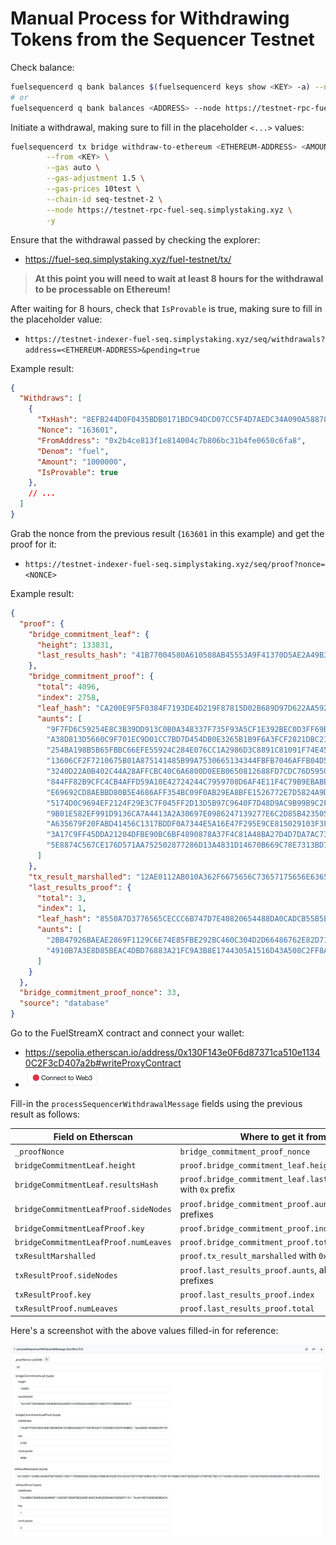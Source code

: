 # Manual Process for Withdrawing Tokens from the Sequencer Testnet

Check balance:

```sh
fuelsequencerd q bank balances $(fuelsequencerd keys show <KEY> -a) --node https://testnet-rpc-fuel-seq.simplystaking.xyz
# or
fuelsequencerd q bank balances <ADDRESS> --node https://testnet-rpc-fuel-seq.simplystaking.xyz
```

Initiate a withdrawal, making sure to fill in the placeholder `<...>` values:

```sh
fuelsequencerd tx bridge withdraw-to-ethereum <ETHEREUM-ADDRESS> <AMOUNT>test \
        --from <KEY> \
        --gas auto \
        --gas-adjustment 1.5 \
        --gas-prices 10test \
        --chain-id seq-testnet-2 \
        --node https://testnet-rpc-fuel-seq.simplystaking.xyz \
        -y
```

Ensure that the withdrawal passed by checking the explorer:

- https://fuel-seq.simplystaking.xyz/fuel-testnet/tx/<TX-HASH>

> **At this point you will need to wait at least 8 hours for the withdrawal to be processable on Ethereum!**

After waiting for 8 hours, check that `IsProvable` is true, making sure to fill in the placeholder value:

- `https://testnet-indexer-fuel-seq.simplystaking.xyz/seq/withdrawals?address=<ETHEREUM-ADDRESS>&pending=true`

Example result:

```json
{
  "Withdraws": [
    {
      "TxHash": "8EFB244D0F0435BDB0171BDC94DCD07CC5F4D7AEDC34A090A58878E1FAE01754",
      "Nonce": "163601",
      "FromAddress": "0x2b4ce813f1e814004c7b806bc31b4fe0650c6fa8",
      "Denom": "fuel",
      "Amount": "1000000",
      "IsProvable": true
    },
    // ...
  ]
}
```

Grab the nonce from the previous result (`163601` in this example) and get the proof for it:

- `https://testnet-indexer-fuel-seq.simplystaking.xyz/seq/proof?nonce=<NONCE>`

Example result:

```json
{
  "proof": {
    "bridge_commitment_leaf": {
      "height": 133831,
      "last_results_hash": "41B77004580A610508AB45553A9F41370D5AE2A49B3DC708EFFFCF9B2B5DD9C4"
    },
    "bridge_commitment_proof": {
      "total": 4096,
      "index": 2758,
      "leaf_hash": "CA200E9F5F0384F7193DE4D219F87815D02B689D97D622AA5922CF2E9BD4E389",
      "aunts": [
        "9F7FD6C59254E8C3B39DD913C0B0A348337F735F93A5CF1E392BEC0D3FF69BEA",
        "A38D813D5660C9F701EC9D01CC7BD7D454DB0E3265B1B9F6A3FCF2821DBC217E",
        "254BA198B5B65FBBC66EFE55924C284E076CC1A2986D3C8891C81091F74E45A1",
        "13606CF2F7210675B01A875141485B99A7530665134344FBFB7046AFFB04D579",
        "3240D22A0B402C44A28AFFCBC40C6A6800D0EEB0650812688FD7CDC76D595050",
        "844FF82B9CFC4CB4AFFD59A10E42724244C7959708D6AF4E11F4C79B9EBABE91",
        "E69692CD8AEBBD80B5E4686AFF354BC09F0AB29EA8BFE1526772E7D5824A9D66",
        "5174D0C9694EF2124F29E3C7F045FF2D13D5B97C9640F7D48D9AC9B99B9C2FB8",
        "9B01E582EF991D9136CA7A4413A2A30697E0986247139277E6C2D85B423505B8",
        "A635679F20FABD41456C1317BDDF0A7344E5A16E47F295E9CE815029103F3F81",
        "3A17C9FF45DDA21204DFBE90BC6BF4890878A37F4C81A48BA27D4D7DA7AC734A",
        "5E8874C567CE176D571AA752502877286D13A4831D14670B669C78E7313BD77E"
      ]
    },
    "tx_result_marshalled": "12AE0112AB010A362F6675656C73657175656E6365722E6272696467652E76312E4D73675769746864726177546F457468657265756D526573706F6E736512710A06313633363031122A3078326234636538313366316538313430303463376238303662633331623466653036353063366661381A2A307832623463653831336631653831343030346337623830366263333162346665303635306336666138220F0A047465737412073130303030303028FFFFFFFFFFFFFFFFFF013080C902",
    "last_results_proof": {
      "total": 3,
      "index": 1,
      "leaf_hash": "8550A7D3776565CECCC6B747D7E40820654488DA0CADCB55B5E229589FD82343",
      "aunts": [
        "2BB47926BAEAE2869F1129C6E74E85FBE292BC460C304D2D66486762E82D7101",
        "4910B7A3E8D85BEAC4DBD76883A21FC9A3B8E1744305A1516D43A508C2FF8A7D"
      ]
    }
  },
  "bridge_commitment_proof_nonce": 33,
  "source": "database"
}
```

Go to the FuelStreamX contract and connect your wallet:

- https://sepolia.etherscan.io/address/0x130F143e0F6d87371ca510e11340C2F3cD407a2b#writeProxyContract
- ![connect wallet](connect-wallet.png)

Fill-in the `processSequencerWithdrawalMessage` fields using the previous result as follows:

| Field on Etherscan                    | Where to get it from                                              | Example based on the above example result                                    |
|---------------------------------------|-------------------------------------------------------------------|------------------------------------------------------------------------------|
| `_proofNonce`                         | `bridge_commitment_proof_nonce`                                   | 33                                                                           |
| `bridgeCommitmentLeaf.height`         | `proof.bridge_commitment_leaf.height`                             | 133831                                                                       |
| `bridgeCommitmentLeaf.resultsHash`    | `proof.bridge_commitment_leaf.last_results_hash` with `0x` prefix | `"0x41B77004580A610508AB45553A9F41370D5AE2A49B3DC708EFFFCF9B2B5DD9C4"`       |
| `bridgeCommitmentLeafProof.sideNodes` | `proof.bridge_commitment_proof.aunts`, all with `0x` prefixes     | `["0x41B77004580A610508AB45553A9F41370D5AE2A49B3DC708EFFFCF9B2B5DD9C4",...]` |
| `bridgeCommitmentLeafProof.key`       | `proof.bridge_commitment_proof.index`                             | 2758                                                                         |
| `bridgeCommitmentLeafProof.numLeaves` | `proof.bridge_commitment_proof.total`                             | 4096                                                                         |
| `txResultMarshalled`                  | `proof.tx_result_marshalled` with `0x` prefix                     | `"0x12AE0112AB010A362F6675656C73657175656E..."`                              |
| `txResultProof.sideNodes`             | `proof.last_results_proof.aunts`, all with `0x` prefixes          | `["0x2BB47926BAEAE2869F1129C6E74E85FBE292BC460C304D2D66486762E82D7101",...]` |
| `txResultProof.key`                   | `proof.last_results_proof.index`                                  | 1                                                                            |
| `txResultProof.numLeaves`             | `proof.last_results_proof.total`                                  | 3                                                                            |

Here's a screenshot with the above values filled-in for reference:

![values filled in](values-filled-in.png)
